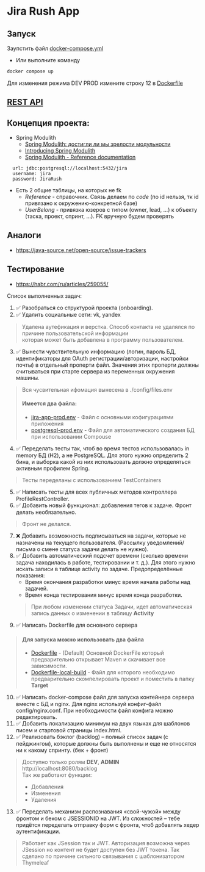 # Jira Rush App

## Запуск

Заупстить файл [docker-compose.yml](docker-compose.yml)

- Или выполните команду

```bash
docker compose up
```  

Для изменения режима DEV PROD измените строку 12 в [Dockerfile](Dockerfile)

## [REST API](http://localhost:8080/doc)

## Концепция проекта:

- Spring Modulith
    - [Spring Modulith: достигли ли мы зрелости модульности](https://habr.com/ru/post/701984/)
    - [Introducing Spring Modulith](https://spring.io/blog/2022/10/21/introducing-spring-modulith)
    - [Spring Modulith - Reference documentation](https://docs.spring.io/spring-modulith/docs/current-SNAPSHOT/reference/html/)

```
  url: jdbc:postgresql://localhost:5432/jira
  username: jira
  password: JiraRush
```

- Есть 2 общие таблицы, на которых не fk
    - _Reference_ - справочник. Связь делаем по _code_ (по id нельзя, тк id привязано к окружению-конкретной базе)
    - _UserBelong_ - привязка юзеров с типом (owner, lead, ...) к объекту (таска, проект, спринт, ...). FK вручную будем
      проверять

## Аналоги

- https://java-source.net/open-source/issue-trackers

## Тестирование

- https://habr.com/ru/articles/259055/

Список выполненных задач:

1) ✅ Разобраться со структурой проекта (onboarding).
2) ✅ Удалить социальные сети: vk, yandex

> Удалена аутефикация и верстка.
> Способ контакта не удалялся по причине пользовательской информации  
> которая может быть добавлена в программу пользователем.

3) ✅ Вынести чувствительную информацию (логин, пароль БД, идентификаторы для OAuth регистрации/авторизации, настройки
   почты) в отдельный проперти файл. Значения этих проперти должны считываться при старте сервера из переменных
   окружения машины.

> Вся чусвительная ифомация вынесена в ./config/files.env
> #### Имеется два файла:
> - [jira-app-prod.env](config%2Fjira-app-prod.env) - Файл с основными кофигурациями приложения
> - [postgresql-prod.env](config%2Fpostgresql-prod.env) - Файл для автоматического создания БД при использовании
    Compouse

4) ✅ Переделать тесты так, чтоб во время тестов использовалась in memory БД (H2), а не PostgreSQL. Для этого нужно
   определить 2 бина, и выборка какой из них использовать должно определяться активным профилем Spring.

> Тесты переделаны с использованием TestContainers

5) ✅ Написать тесты для всех публичных методов контроллера ProfileRestController.
6) ✅ Добавить новый функционал: добавления тегов к задаче. Фронт делать необязательно.

> Фронт не делался.

7) ❌ Добавить возможность подписываться на задачи, которые не назначены на текущего пользователя. (Рассылку
   уведомлений/письма о смене статуса задачи делать не нужно).
8) ✅ Добавить автоматический подсчет времени (сколько времени задача находилась в работе, тестировании и т. д.). Для
   этого нужно искать записи в таблице activity по задаче. Предопределённые показания:
    - Время окончания разработки минус время начала работы над задачей.
    - Время конца тестирования минус время конца разработки.
   > При любом изменении статуса Задачи, идет автоматическая запись данных о изменении в таблицу __Activity__
9) ✅ Написать Dockerfile для основного сервера

> #### Для запуска можно использовать два файла
> - [Dockerfile](Dockerfile) - (Default) Основной DockerFile который предварительно открывает Maven и скачивает все
    зависимости.
> - [Dockerfile-local-build](Dockerfile-local-build) - Файл для которого необходимо предварительно скомпелировать проект
    и поместить в папку __Target__

10) ✅ Написать docker-compose файл для запуска контейнера сервера вместе с БД и nginx. Для nginx используй конфиг-файл
    config/nginx.conf. При необходимости файл конфига можно редактировать.
11) ✅ Добавить локализацию минимум на двух языках для шаблонов писем и стартовой страницы index.html.
12) ✅ Реализовать бэклог (backlog) – полный список задач (с пейджингом), которые должны быть выполнены и еще не
    относятся ни к какому спринту. (бек + фронт)

> Доступно только ролям **DEV**, **ADMIN**  
> http://localhost:8080/backlog  
> Так же работают функции:
> - Добавления
> - Изменения
> - Удаления

13) ✅ Переделать механизм распознавания «свой-чужой» между фронтом и беком с JSESSIONID на JWT. Из сложностей – тебе
    придётся переделать отправку форм с фронта, чтоб добавлять хедер аутентификации.

> Работает как JSession так и JWT.
> Авторизация возможна через JSession но контент не будет доступен без JWT токена.
> Так сделано по причине сильного связывания с шаблонизатором Thymeleaf



